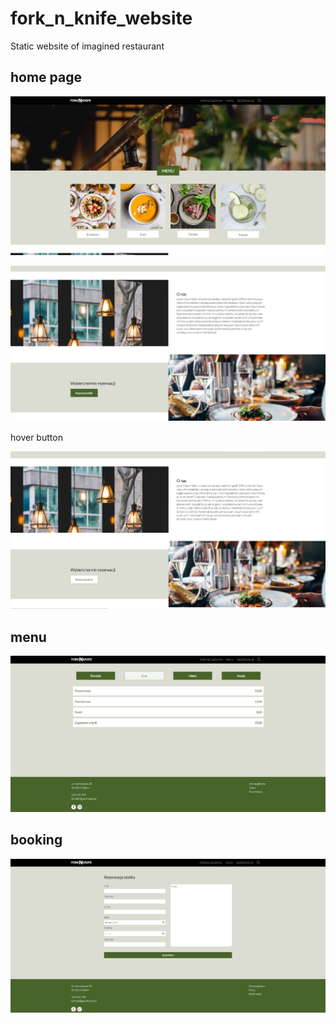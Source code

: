 # fork_n_knife_website

Static website of imagined restaurant

## home page

![home page 1](./src/home-1.jpg)

![home page 2](./src/home-2.jpg)

hover button 

![home page hover](./src/home-2-hover.jpg)

## menu

![menu](./src/menu.jpg)

## booking

![booking](./src/booking.jpg)

